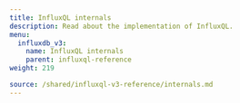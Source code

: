 ```yaml
---
title: InfluxQL internals
description: Read about the implementation of InfluxQL.
menu:
  influxdb_v3:
    name: InfluxQL internals
    parent: influxql-reference
weight: 219

source: /shared/influxql-v3-reference/internals.md
---
```


<!-- 
The content of this page is at /shared/influxql-v3-reference/internals.md
-->
